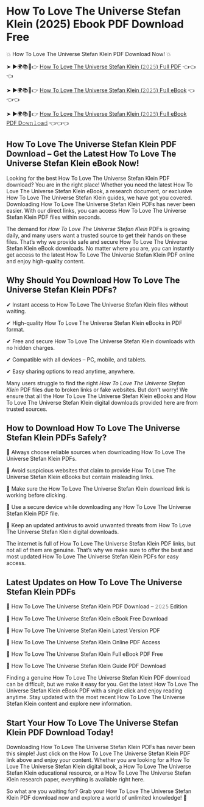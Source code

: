 # How To Love The Universe Stefan Klein (2025) Ebook PDF Download Free

💥 How To Love The Universe Stefan Klein PDF Download Now! 💥

➤ ►🌍📚📱👉 [How To Love The Universe Stefan Klein (𝟸𝟶𝟸𝟻) F𝚞ll PDF](https://getpdf.xyz/how-to-love-the-universe-stefan-klein) 👈👈👈


➤ ►🌍📚📱👉 [How To Love The Universe Stefan Klein (𝟸𝟶𝟸𝟻) F𝚞ll eBook](https://getpdf.xyz/how-to-love-the-universe-stefan-klein) 👈👈👈


➤ ►🌍📚📱👉 [How To Love The Universe Stefan Klein (𝟸𝟶𝟸𝟻) F𝚞ll eBook PDF D𝚘𝚠𝚗𝚕𝚘a𝚍](https://getpdf.xyz/how-to-love-the-universe-stefan-klein) 👈👈👈


## How To Love The Universe Stefan Klein PDF Download – Get the Latest How To Love The Universe Stefan Klein eBook Now!

Looking for the best How To Love The Universe Stefan Klein PDF download? You are in the right place! Whether you need the latest How To Love The Universe Stefan Klein eBook, a research document, or exclusive How To Love The Universe Stefan Klein guides, we have got you covered. Downloading How To Love The Universe Stefan Klein PDFs has never been easier. With our direct links, you can access How To Love The Universe Stefan Klein PDF files within seconds.

The demand for *How To Love The Universe Stefan Klein* PDFs is growing daily, and many users want a trusted source to get their hands on these files. That’s why we provide safe and secure How To Love The Universe Stefan Klein eBook downloads. No matter where you are, you can instantly get access to the latest How To Love The Universe Stefan Klein PDF online and enjoy high-quality content.

## Why Should You Download How To Love The Universe Stefan Klein PDFs?

✔ Instant access to How To Love The Universe Stefan Klein files without waiting.

✔ High-quality How To Love The Universe Stefan Klein eBooks in PDF format.

✔ Free and secure How To Love The Universe Stefan Klein downloads with no hidden charges.

✔ Compatible with all devices – PC, mobile, and tablets.

✔ Easy sharing options to read anytime, anywhere.

Many users struggle to find the right *How To Love The Universe Stefan Klein* PDF files due to broken links or fake websites. But don’t worry! We ensure that all the How To Love The Universe Stefan Klein eBooks and How To Love The Universe Stefan Klein digital downloads provided here are from trusted sources.

## How to Download How To Love The Universe Stefan Klein PDFs Safely?

📌 Always choose reliable sources when downloading How To Love The Universe Stefan Klein PDFs.

📌 Avoid suspicious websites that claim to provide How To Love The Universe Stefan Klein eBooks but contain misleading links.

📌 Make sure the How To Love The Universe Stefan Klein download link is working before clicking.

📌 Use a secure device while downloading any How To Love The Universe Stefan Klein PDF file.

📌 Keep an updated antivirus to avoid unwanted threats from How To Love The Universe Stefan Klein digital downloads.

The internet is full of How To Love The Universe Stefan Klein PDF links, but not all of them are genuine. That’s why we make sure to offer the best and most updated How To Love The Universe Stefan Klein PDFs for easy access.

## Latest Updates on How To Love The Universe Stefan Klein PDFs

🔹 How To Love The Universe Stefan Klein PDF Download – 𝟸𝟶𝟸𝟻 Edition

🔹 How To Love The Universe Stefan Klein eBook Free Download

🔹 How To Love The Universe Stefan Klein Latest Version PDF

🔹 How To Love The Universe Stefan Klein Online PDF Access

🔹 How To Love The Universe Stefan Klein Full eBook PDF Free

🔹 How To Love The Universe Stefan Klein Guide PDF Download

Finding a genuine How To Love The Universe Stefan Klein PDF download can be difficult, but we make it easy for you. Get the latest How To Love The Universe Stefan Klein eBook PDF with a single click and enjoy reading anytime. Stay updated with the most recent How To Love The Universe Stefan Klein content and explore new information.

## Start Your How To Love The Universe Stefan Klein PDF Download Today!

Downloading How To Love The Universe Stefan Klein PDFs has never been this simple! Just click on the How To Love The Universe Stefan Klein PDF link above and enjoy your content. Whether you are looking for a How To Love The Universe Stefan Klein digital book, a How To Love The Universe Stefan Klein educational resource, or a How To Love The Universe Stefan Klein research paper, everything is available right here.

So what are you waiting for? Grab your How To Love The Universe Stefan Klein PDF download now and explore a world of unlimited knowledge! 🚀